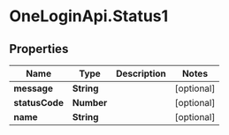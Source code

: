 # OneLoginApi.Status1

## Properties

Name | Type | Description | Notes
------------ | ------------- | ------------- | -------------
**message** | **String** |  | [optional] 
**statusCode** | **Number** |  | [optional] 
**name** | **String** |  | [optional] 


